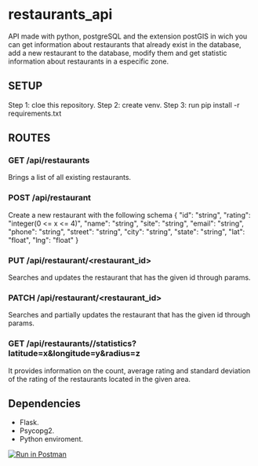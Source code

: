 # restaurants_api
API made with python, postgreSQL and the extension postGIS in wich you can get information about restaurants that already exist in the database, add a new restaurant to the database, modify them and get statistic information about restaurants in a especific zone.

## SETUP
Step 1: cloe this repository.
Step 2: create venv.
Step 3: run pip install -r requirements.txt

## ROUTES

### GET /api/restaurants
Brings a list of all existing restaurants.

### POST /api/restaurant
Create a new restaurant with the following schema
{
    "id": "string",
    "rating": "integer(0 <= x <= 4)",
    "name": "string",
    "site": "string",
    "email": "string",
    "phone": "string",
    "street": "string",
    "city": "string",
    "state": "string",
    "lat": "float",
    "lng": "float"
}


### PUT /api/restaurant/<restaurant_id>
Searches and updates the restaurant that has the given id through params.

### PATCH /api/restaurant/<restaurant_id>
Searches and partially updates the restaurant that has the given id through params.

### GET /api/restaurants//statistics?latitude=x&longitude=y&radius=z
It provides information on the count, average rating and standard deviation of the rating of the restaurants located in the given area.

## Dependencies
- Flask.
- Psycopg2.
- Python enviroment.

[![Run in Postman](https://run.pstmn.io/button.svg)](https://app.getpostman.com/run-collection/23086126-2b00b225-2fe5-40d0-92b4-a4dd09870438?action=collection%2Ffork&collection-url=entityId%3D23086126-2b00b225-2fe5-40d0-92b4-a4dd09870438%26entityType%3Dcollection%26workspaceId%3D1d9080cd-207d-4792-a278-e966b4a13ef4)

